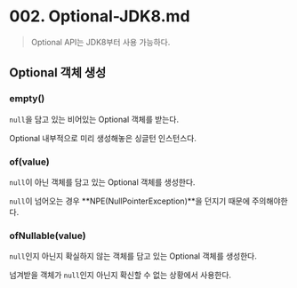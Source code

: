 # 002. Optional-JDK8.md

> Optional API는 JDK8부터 사용 가능하다.

## Optional 객체 생성

### empty()

`null`을 담고 있는 비어있는 Optional 객체를 받는다.

Optional 내부적으로 미리 생성해놓은 싱글턴 인스턴스다.

### of(value)

`null`이 아닌 객체를 담고 있는 Optional 객체를 생성한다.

`null`이 넘어오는 경우 **NPE(NullPointerException)**을 던지기 때문에 주의해야한다.

### ofNullable(value)

`null`인지 아닌지 확실하지 않는 객체를 담고 있는 Optional 객체를 생성한다.

넘겨받을 객체가 `null`인지 아닌지 확신할 수 없는 상황에서 사용한다.